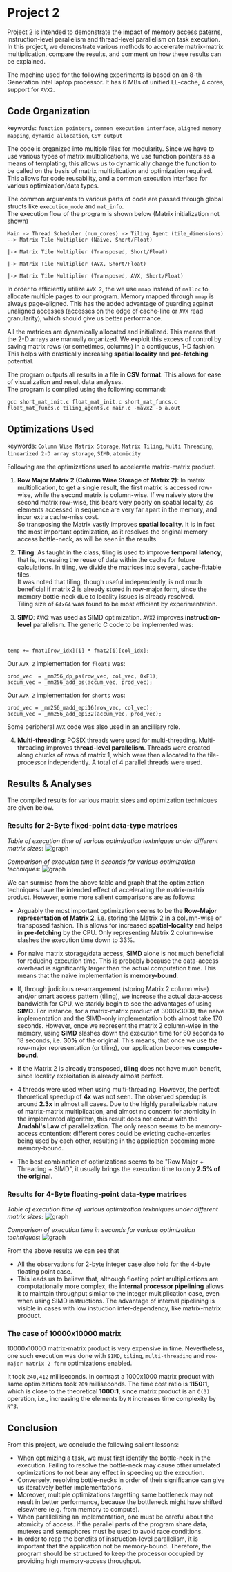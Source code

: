 <h1>Project 2</h1>

Project 2 is intended to demonstrate the impact of memory access paterns, instruction-level parallelism and thread-level parallelism on task execution. In this project, we demonstrate various methods to accelerate matrix-matrix multiplication, compare the results, and comment on how these results can be explained.

The machine used for the following experiments is based on an 8-th Generation Intel laptop processor. It has 6 MBs of unified LL-cache, 4 cores, support for `AVX2`.

<h2>Code Organization</h2>

keywords: `function pointers`, `common execution interface`, `aligned memory mapping`, `dynamic allocation`, `CSV output`

The code is organized into multiple files for modularity. Since we have to use various types of matrix multiplications, we use function pointers as a means of templating, this allows us to dynamically change the function to be called on the basis of matrix multiplication and optimization required. This allows for code reusability, and a common execution interface for various optimization/data types.

The common arguments to various parts of code are passed through global structs like `execution_mode` and `mat_info`.
<br>
The execution flow of the program is shown below (Matrix initialization not shown)

```
Main -> Thread Scheduler (num_cores) -> Tiling Agent (tile_dimensions) --> Matrix Tile Multiplier (Naive, Short/Float)
                                                                       |-> Matrix Tile Multiplier (Transposed, Short/Float)
                                                                       |-> Matrix Tile Multiplier (AVX, Short/Float)
                                                                       |-> Matrix Tile Multiplier (Transposed, AVX, Short/Float)
```
In order to efficiently utilize `AVX 2`, the we use `mmap` instead of `malloc` to allocate multiple pages to our program. Memory mapped through `mmap` is always page-aligned. This has the added advantage of guarding against unaligned accesses (accesses on the edge of cache-line or `AVX` read granularity), which should give us better performance.

All the matrices are dynamically allocated and initialized. This means that the 2-D arrays are manually organized. We exploit this excess of control by saving matrix rows (or sometimes, columns) in a contiguous, 1-D fashion. This helps with drastically increasing **spatial locality** and **pre-fetching** potential.

The program outputs all results in a file in **CSV format**. This allows for ease of visualization and result data analyses. 
<br>
The program is compiled using the following command:
<br>

`gcc short_mat_init.c float_mat_init.c short_mat_funcs.c float_mat_funcs.c tiling_agents.c main.c -mavx2 -o a.out`

<h2>Optimizations Used</h2>

keywords: `Column Wise Matrix Storage`, `Matrix Tiling`, `Multi Threading`, `linearized 2-D array storage`, `SIMD`, `atomicity`

Following are the optimizations used to accelerate matrix-matrix product.

1. **Row Major Matrix 2 (Column Wise Storage of Matrix 2)**: In matrix multiplication, to get a single result, the first matrix is accessed row-wise, while the second matrix is column-wise. If we naively store the second matrix row-wise, this bears very poorly on spatial locality, as elements accessed in sequence are very far apart in the memory, and incur extra cache-miss cost. <br>So transposing the Matrix vastly improves **spatial locality**. It is in fact the most important optimization, as it resolves the original memory access bottle-neck, as will be seen in the results. 

2. **Tiling**: As taught in the class, tiling is used to improve **temporal latency**, that is, increasing the reuse of data within the cache for future calculations. In tiling, we divide the matrices into several, cache-fittable tiles.
<br>It was noted that tiling, though useful independently, is not much beneficial if matrix 2 is already stored in row-major form, since the memory bottle-neck due to locality issues is already resolved.
<br> Tiling size of `64x64` was found to be most efficient by experimentation.

3. **SIMD**: `AVX2` was used as SIMD optimization. `AVX2` improves **instruction-level** parallelism. The generic C code to be implemented was:
<br>

`temp += fmat1[row_idx][i] * fmat2[i][col_idx];`

Our `AVX 2` implementation for `floats` was:

```
prod_vec  = _mm256_dp_ps(row_vec, col_vec, 0xF1);
accum_vec = _mm256_add_ps(accum_vec, prod_vec);
```

Our `AVX 2` implementation for `shorts` was:

```
prod_vec = _mm256_madd_epi16(row_vec, col_vec);
accum_vec = _mm256_add_epi32(accum_vec, prod_vec);
```

Some peripheral `AVX` code was also used in an ancilliary role.

4. **Multi-threading**: POSIX threads were used for multi-threading. Multi-threading improves **thread-level parallelism**. Threads were created along chucks of rows of matrix 1, which were then allocated to the tile-processor independently. A total of 4 parallel threads were used.


<h2>Results & Analyses</h2>

The compiled results for various matrix sizes and optimization techniques are given below.
<br>

<h3>Results for 2-Byte fixed-point data-type matrices</h3>

_Table of execution time of various optimization texhniques under different matrix sizes_:
![graph](./short_table.PNG)

_Comparison of execution time in seconds for various optimization techniques_:
![graph](./short_results.png)

We can surmise from the above table and graph that the optimization techniques have the intended effect of accelerating the matrix-matrix product. However, some more salient comparisons are as follows:

- Arguably the most important optimization seems to be the **Row-Major representation of Matrix 2**, i.e. storing the Matrix 2 in a column-wise or transposed fashion. This allows for increased **spatial-locality** and helps in **pre-fetching** by the CPU. Only representing Matrix 2 column-wise slashes the execution time down to 33%.

- For naive matrix storage/data access, **SIMD** alone is not much beneficial for reducing execution time. This is probably because the data-access overhead is significantly larger than the actual computation time. This means that the naive implementation is **memory-bound**.

- If, through judicious re-arrangement (storing Matrix 2 column wise) and/or smart access pattern (tiling), we increase the actual data-access bandwidth for CPU, we starkly begin to see the advantages of using **SIMD**.
For instance, for a matrix-matrix product of 3000x3000, the naive implementation and the SIMD-only implementation both almost take 170 seconds. However, once we represent the matrix 2 column-wise in the memory, using **SIMD** slashes down the execution time for 60 seconds to 18 seconds, i.e. **30%** of the original. This means, that once we use the row-major representation (or tiling), our application becomes **compute-bound**.

- If the Matrix 2 is already transposed, **tiling** does not have much benefit, since locality exploitation is already almost perfect.

- 4 threads were used when using multi-threading. However, the perfect theoretical speedup of **4x** was not seen. The observed speedup is around **2.3x** in almost all cases. Due to the highly parallelizable nature of matrix-matrix multiplication, and almost no concern for atomicity in the implemented algorithm, this result does not concur with the **Amdahl's Law** of parallelization. The only reason seems to be memory-access contention: different cores could be evicting cache-enteries being used by each other, resulting in the application becoming more memory-bound.

- The best combination of optimizations seems to be "Row Major + Threading + SIMD", it usually brings the execution time to only **2.5% of the original**.

<h3>Results for 4-Byte floating-point data-type matrices</h3>

_Table of execution time of various optimization texhniques under different matrix sizes_:
![graph](./float_table.PNG)

_Comparison of execution time in seconds for various optimization techniques_:
![graph](./float_results.png)

From the above results we can see that

- All the observations for 2-byte integer case also hold for the 4-byte floating point case.
- This leads us to believe that, although floating point multiplications are computationally more complex, the **internal processor pipelining** allows it to maintain throughput similar to the integer multiplication case, even when using SIMD instructions. The advantage of internal pipelining is visible in cases with low instuction inter-dependency, like matrix-matrix product.

<h3>The case of 10000x10000 matrix</h3>

10000x10000 matrix-matrix product is very expensive in time. Nevertheless, one such execution was done with `SIMD`, `tiling`, `multi-threading` and `row-major matrix 2 form` optimizations enabled.

It took `240,412` milliseconds. In contrast a 1000x1000 matrix product with same optimizations took `209` milliseconds. The time cost ratio is **1150:1**, which is close to the theoretical **1000:1**, since matrix product is an `O(3)` operation, i.e., increasing the elements by `N` increases time complexity by `N^3`.
 
<h2>Conclusion</h2>

From this project, we conclude the following salient lessons:

- When optimizing a task, we must first identify the bottle-neck in the execution. Failing to resolve the bottle-neck may cause other unrelated optimizations to not bear any effect in speeding up the execution.
- Conversely, resolving bottle-necks in order of their significance can give us iteratively better implementations.
- Moreover, multiple optimizations targetting same bottleneck may not result in better performance, because the bottleneck might have shifted elsewhere (e.g. from memory to compute).
- When parallelizing an implementation, one must be careful about the atomicity of access. If the parallel parts of the program share data, mutexes and semaphores must be used to avoid race conditions.
- In order to reap the benefits of instruction-level parallelism, it is important that the application not be memory-bound. Therefore, the program should be structured to keep the processor occupied by providing high memory-access throughput.